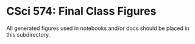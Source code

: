 # CSci 574: Final Class Figures

All generated figures used in notebooks and/or docs should be placed
in this subdirectory.
